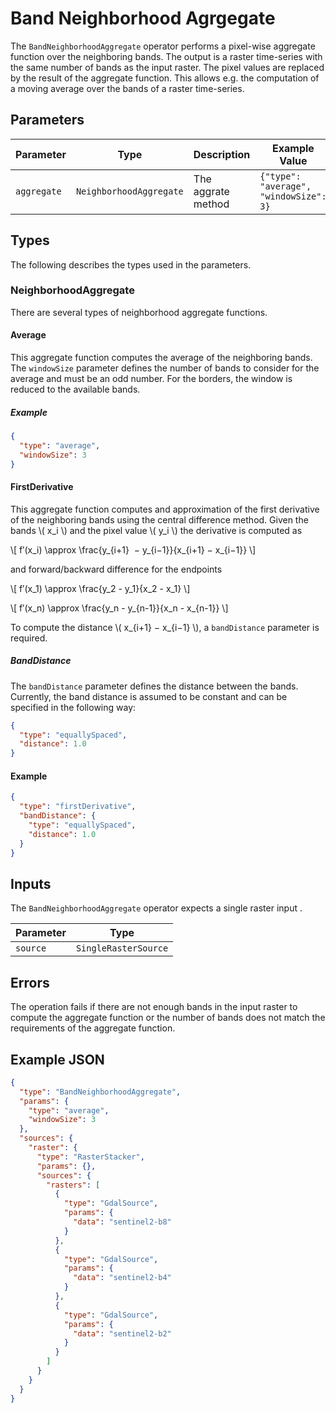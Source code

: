 # Band Neighborhood Agrgegate

The `BandNeighborhoodAggregate` operator performs a pixel-wise aggregate function over the neighboring bands.
The output is a raster time-series with the same number of bands as the input raster.
The pixel values are replaced by the result of the aggregate function.
This allows e.g. the computation of a moving average over the bands of a raster time-series.

## Parameters

| Parameter   | Type                    | Description        | Example Value                          |
| ----------- | ----------------------- | ------------------ | -------------------------------------- |
| `aggregate` | `NeighborhoodAggregate` | The aggrate method | `{"type": "average", "windowSize": 3}` |

## Types

The following describes the types used in the parameters.

### NeighborhoodAggregate

There are several types of neighborhood aggregate functions.

#### Average

This aggregate function computes the average of the neighboring bands.
The `windowSize` parameter defines the number of bands to consider for the average and must be an odd number.
For the borders, the window is reduced to the available bands.

##### Example

```json
{
  "type": "average",
  "windowSize": 3
}
```

#### FirstDerivative

This aggregate function computes and approximation of the first derivative of the neighboring bands using the central difference method.
Given the bands \\( x_i \\) and the pixel value \\( y_i \\) the derivative is computed as

\\[ f′(x_i​) \approx \frac{​y_{i+1} ​ − y_{i−1​​}}{x_{i+1}​ − x_{i−1}} \\]

and forward/backward difference for the endpoints

\\[ f′(x_1​) \approx \frac{y_2 - y_1}{x_2 - x_1} \\]

\\[ f′(x_n​) \approx \frac{y_n - y_{n-1}}{x_n - x_{n-1}} \\]

<!-- prettier-ignore -->
To compute the distance \\( x_{i+1}​ − x_{i−1} \\), a `bandDistance` parameter is required.

##### BandDistance

The `bandDistance` parameter defines the distance between the bands.
Currently, the band distance is assumed to be constant and can be specified in the following way:

```json
{
  "type": "equallySpaced",
  "distance": 1.0
}
```

#### Example

```json
{
  "type": "firstDerivative",
  "bandDistance": {
    "type": "equallySpaced",
    "distance": 1.0
  }
}
```

## Inputs

The `BandNeighborhoodAggregate` operator expects a single raster input .

| Parameter | Type                 |
| --------- | -------------------- |
| `source`  | `SingleRasterSource` |

## Errors

The operation fails if there are not enough bands in the input raster to compute the aggregate function or the number of bands does not match the requirements of the aggregate function.

## Example JSON

```json
{
  "type": "BandNeighborhoodAggregate",
  "params": {
    "type": "average",
    "windowSize": 3
  },
  "sources": {
    "raster": {
      "type": "RasterStacker",
      "params": {},
      "sources": {
        "rasters": [
          {
            "type": "GdalSource",
            "params": {
              "data": "sentinel2-b8"
            }
          },
          {
            "type": "GdalSource",
            "params": {
              "data": "sentinel2-b4"
            }
          },
          {
            "type": "GdalSource",
            "params": {
              "data": "sentinel2-b2"
            }
          }
        ]
      }
    }
  }
}
```
